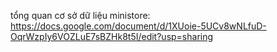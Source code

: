 tổng quan cơ sở dữ liệu ministore: https://docs.google.com/document/d/1XUoie-5UCv8wNLfuD-OqrWzpIy6VOZLuE7sBZHk8t5I/edit?usp=sharing
